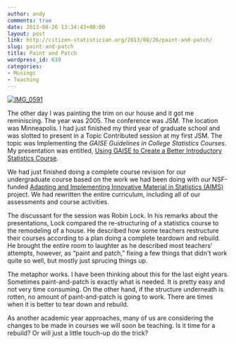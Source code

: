 ```yaml
---
author: andy
comments: true
date: 2013-08-26 13:34:43+00:00
layout: post
link: http://citizen-statistician.org/2013/08/26/paint-and-patch/
slug: paint-and-patch
title: Paint and Patch
wordpress_id: 619
categories:
- Musings
- Teaching
---
```


[![IMG_0591](http://citizen-statistician.org/wp-content/uploads/2013/08/IMG_0591.jpg)](http://citizen-statistician.org/wp-content/uploads/2013/08/IMG_0591.jpg)




The other day I was painting the trim on our house and it got me reminiscing. The year was 2005. The conference was JSM. The location was Minneapolis. I had just finished my third year of graduate school and was slotted to present in a Topic Contributed session at my first JSM. The topic was Implementing the _GAISE Guidelines in College Statistics Courses_. My presentation was entitled, [Using GAISE to Create a Better Introductory Statistics Course](http://www.slideshare.net/AndrewZieffler/jsm-2005slidesgaise).




We had just finished doing a complete course revision for our undergraduate course based on the work we had been doing with our NSF-funded [Adapting and Implementing Innovative Material in Statistics (AIMS)](http://www.tc.umn.edu/~aims/) project. We had rewritten the entire curriculum, including all of our assessments and course activities.




The discussant for the session was Robin Lock. In his remarks about the presentations, Lock compared the re-structuring of a statistics course to the remodeling of a house. He described how some teachers restructure their courses according to a plan doing a complete teardown and rebuild. He brought the entire room to laughter as he described most teachers’ attempts, however, as “paint and patch,” fixing a few things that didn't work quite so well, but mostly just sprucing things up.




The metaphor works. I have been thinking about this for the last eight years. Sometimes paint-and-patch is exactly what is needed. It is pretty easy and not very time consuming. On the other hand, if the structure underneath is rotten, no amount of paint-and-patch is going to work. There are times when it is better to tear down and rebuild.




As another academic year approaches, many of us are considering the changes to be made in courses we will soon be teaching. Is it time for a rebuild? Or will just a little touch-up do the trick?
